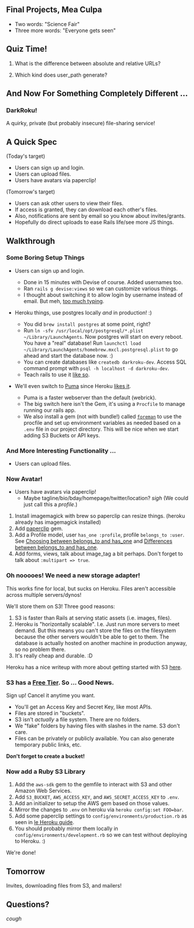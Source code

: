 ## Final Projects, Mea Culpa

* Two words: "Science Fair"
* Three more words: "Everyone gets seen"










## Quiz Time!

1. What is the difference between absolute
   and relative URLs?

2. Which kind does user_path generate?













## And Now For Something Completely Different ...

### DarkRoku!

A quirky, private (but probably insecure) file-sharing service!





## A Quick Spec

(Today's target)
* Users can sign up and login.
* Users can upload files.
* Users have avatars via paperclip!

(Tomorrow's target)
* Users can ask other users to view their files.
* If access is granted, they can download each other's files.
* Also, notifications are sent by email so you know about invites/grants.
* Hopefully do direct uploads to ease Rails life/see more JS things.

## Walkthrough

### Some Boring Setup Things

* Users can sign up and login.
  * Done in 15 minutes with Devise of course. Added usernames too.
  * Ran `rails g devise:views` so we can customize various things.
  * I thought about switching it to allow login
    by username instead of email. But meh, [too much typing][devise-fail].












* Heroku things, use postgres locally *and* in production! :)
  * You did `brew install postgres` at some point, right?
  * Run `ln -sfv /usr/local/opt/postgresql/*.plist ~/Library/LaunchAgents`.
    Now postgres will start on every reboot. You have a "real" database!
    Run `launchctl load ~/Library/LaunchAgents/homebrew.mxcl.postgresql.plist`
    to go ahead and start the database now. :)
  * You can create databases like `createdb darkroku-dev`.
    Access SQL command prompt with `psql -h localhost -d darkroku-dev`.
  * Teach rails to use it [like so][postgres-commit].

* We'll even switch to [Puma][puma] since Heroku [likes it][heroku-web].
  * Puma is a faster webserver than the default (webrick).
  * The big switch here isn't the Gem, it's using a `Procfile`
    to manage running our rails app.
  * We also install a gem (not with bundle!) called [`foreman`][foreman]
    to use the procfile and set up environment variables as
    needed based on a `.env` file in our project directory.
    This will be nice when we start adding S3 Buckets or API keys.

[devise-fail]: https://github.com/plataformatec/devise/wiki/How-To:-Allow-users-to-sign-in-using-their-username-or-email-address
[foreman]: http://blog.daviddollar.org/2011/05/06/introducing-foreman.html
[postgres-commit]: https://github.com/TIY-ATL-ROR-2015-Jan/darkroku/commit/9c8e336967ecc958565f906e74bf8df7fce3cbd7
[heroku-web]: https://devcenter.heroku.com/articles/getting-started-with-rails4#webserver
[puma]: http://puma.io/

### And More Interesting Functionality ...

* Users can upload files.

### Now Avatar!

* Users have avatars via paperclip!
  * Maybe tagline/bio/bday/homepage/twitter/location? *sigh*
    (We could just call this a *profile*.)

1. Install imagemagick with brew so paperclip can resize things.
   (heroku already has imagemagick installed)
2. Add [paperclip][paperclip] gem.
3. Add a Profile model, user `has_one :profile`, profile `belongs_to :user`.
   See [Choosing between belongs_to and has_one][choosing] and
   [Differences between belongs_to and has_one][differences].
4. Add forms, views, talk about image_tag a bit perhaps.
   Don't forget to talk about `:multipart => true`.

[choosing]: http://guides.rubyonrails.org/association_basics.html#choosing-between-belongs-to-and-has-one
[differences]: http://requiremind.com/differences-between-has-one-and-belongs-to-in-ruby-on-rails/

[heroku-paperclip]: https://devcenter.heroku.com/articles/paperclip-s3
[paperclip]: https://github.com/thoughtbot/paperclip

### Oh nooooes! We need a new storage adapter!

This works fine for local, but sucks on Heroku.
Files aren't accessible across multiple servers/dynos!

We'll store them on S3! Three good reasons:
  1. S3 is faster than Rails at serving static assets (i.e. images, files).
  2. Heroku is "horizontally scalable". I.e. Just run more servers to
     meet demand. But this means you can't store the files on the filesystem
     because the other servers wouldn't be able to get to them. The database
     is actually hosted on another machine in production anyway, so no
     problem there.
  3. It's really cheap and durable. :D

Heroku has a nice writeup with more about getting started
with S3 [here][heroku-s3].

[heroku-s3]: https://devcenter.heroku.com/articles/s3

### S3 has a [Free Tier][free-s3]. So ... Good News.

Sign up! Cancel it anytime you want.

* You'll get an Access Key and Secret Key, like most APIs.
* Files are stored in "buckets".
* S3 isn't *actually* a file system. There are no folders.
* We "fake" folders by having files with slashes in the name. S3 don't care.
* Files can be privately or publicly available.
  You can also generate temporary public links, etc.

**Don't forget to create a bucket!**

[free-s3]: https://aws.amazon.com/free/

### Now add a Ruby S3 Library

1. Add the `aws-sdk` gem to the gemfile to interact with S3
   and other Amazon Web Services.
2. Add `S3_BUCKET`, `AWS_ACCESS_KEY`, and `AWS_SECRET_ACCESS_KEY` to `.env`.
3. Add an initializer to setup the AWS gem based on those values.
4. Mirror the changes to `.env` on heroku via `heroku config:set FOO=bar`.
5. Add some paperclip settings to `config/environments/production.rb`
   as seen in [le Heroku guide][heroku-paper-config].
6. You should probably mirror them locally in
   `config/environments/development.rb`
   so we can test without deploying to Heroku. :)

We're done!

[heroku-paper-config]: https://devcenter.heroku.com/articles/paperclip-s3#configuration

## Tomorrow

Invites, downloading files from S3, and mailers!

## Questions?

*cough*
